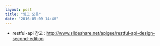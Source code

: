```yaml
---
layout: post
title: "링크 모음"
date: "2016-05-09 14:40"
---
```


* restful-api 참고 : http://www.slideshare.net/apigee/restful-api-design-second-edition

